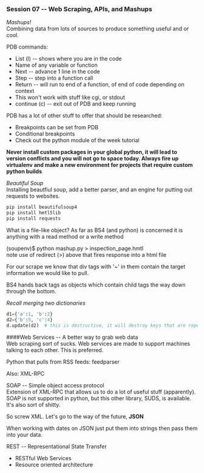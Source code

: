 ### Session 07 -- Web Scraping, APIs, and Mashups

_Mashups!_  
Combining data from lots of sources to produce something useful and or cool.

PDB commands:
* List (l) -- shows where you are in the code
* Name of any variable or function
* Next -- advance 1 line in the code
* Step -- step into a function call
* Return -- will run to end of a function, of end of code depending on context
* This won't work with stuff like cgi, or stdout
* continue (c) -- exit out of PDB and keep running

PDB has a lot of other stuff to offer that should be researched:
* Breakpoints can be set from PDB
* Conditional breakpoints
* Check out the python module of the week tutorial

__Never install custom packages in your global python, it will lead to version conflicts and you will not go to space today. Always fire up virtualenv and make a new environment for projects that require custom python builds__

_Beautiful Soup_  
Installing beautfiul soup, add a better parser, and an engine for putting out requests to websites.

```bash
pip install beautifulsoup4
pip install hmtl5lib
pip install requests
```

What is a file-like object? As far as BS4 (and python) is concerned it is anything with a read method or a write method

(soupenv)$ python mashup.py > inspection_page.hmtl  
note use of redirect (>) above that fires response into a html file

For our scrape we know that div tags with '~' in them contain the target information we would like to pull.

BS4 hands back tags as objects which contain child tags the way down through the bottom.

_Recall merging two dictionaries_  
```python
d1={'a':1, 'b':2}
d2={'b':5, 'c':4}
d.update(d2)  # this is destructive, it will destroy keys that are repeated
```

####Web Services -- A better way to grab web data  
Web scraping sort of sucks. Web services are made to support machines talking to each other. This is preferred.

Python that pulls from RSS feeds: feedparser

Also: XML-RPC

SOAP -- Simple object access protocol  
Extension of XML-RPC that allows us to do a lot of useful stuff (apparently).  
SOAP is not supported in python, but this other library, SUDS, is available.  
It's also sort of shitty.

So screw XML. Let's go to the way of the future, __JSON__

When working with dates on JSON just put them into strings then pass them into your data.

REST -- Representational State Transfer
* RESTful Web Services
* Resource oriented architecture




